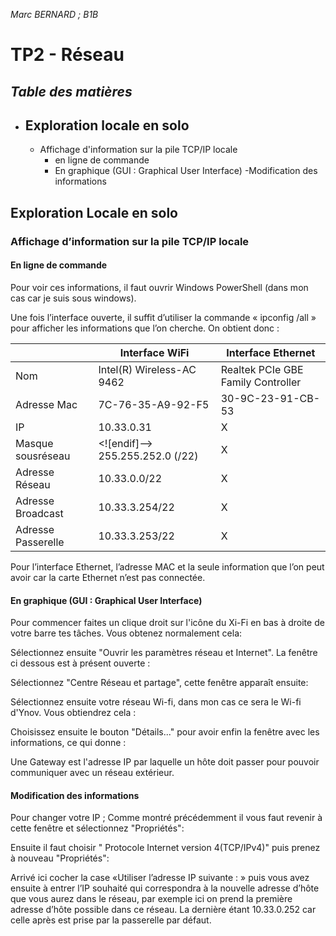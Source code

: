 *Marc BERNARD ; B1B*
#  **TP2** - Réseau 



***Table des matières***	
 - 
 - Exploration locale en solo
	 - 
	 - Affichage d'information sur la pile TCP/IP locale
		 - en ligne de commande
		 - En graphique (GUI : Graphical User Interface)
	-Modification des informations 

## Exploration Locale en solo

### Affichage d’information sur la pile TCP/IP locale

#### En ligne de commande

Pour voir ces informations, il faut ouvrir Windows PowerShell (dans mon cas car je suis sous windows).

Une fois l’interface ouverte, il suffit d’utiliser la commande « ipconfig /all » pour afficher les informations que l’on cherche. On obtient donc :

| | Interface WiFi | Interface Ethernet | 
|--|--|--| 
| Nom |Intel(R) Wireless-AC 9462 | Realtek PCIe GBE Family Controller |
| Adresse Mac | 7C-76-35-A9-92-F5 | 30-9C-23-91-CB-53 |
 IP | 10.33.0.31| X |
 Masque sousréseau | <![endif]--> 255.255.252.0 (/22) | X | 
 Adresse Réseau | 10.33.0.0/22 | X|
 Adresse Broadcast | 10.33.3.254/22 | X | 
 Adresse Passerelle | 10.33.3.253/22 | X

Pour l’interface Ethernet, l’adresse MAC et la seule information que l’on peut avoir car la carte Ethernet n’est pas connectée.

#### En graphique (GUI : Graphical User Interface)
Pour commencer faites un clique droit sur l'icône du Xi-Fi en bas à droite de votre barre tes tâches.
Vous obtenez normalement cela:



Sélectionnez ensuite "Ouvrir les paramètres réseau et Internet".
La fenêtre ci dessous est à présent ouverte :


Sélectionnez "Centre Réseau et partage", cette fenêtre apparaît ensuite:


Sélectionnez ensuite votre réseau Wi-fi, dans mon cas ce sera le Wi-fi d'Ynov.
Vous obtiendrez cela :

Choisissez ensuite le bouton "Détails..." pour avoir enfin la fenêtre avec les informations, ce qui donne :

Une Gateway est l'adresse IP par laquelle un hôte doit passer pour pouvoir communiquer avec un réseau extérieur.

#### Modification des informations

Pour changer votre IP ;
Comme montré précédemment il vous faut revenir à cette fenêtre et sélectionnez "Propriétés":


Ensuite il faut choisir " Protocole Internet version 4(TCP/IPv4)" puis prenez à nouveau "Propriétés":





Arrivé ici cocher la case «Utiliser l’adresse IP suivante : » puis vous avez ensuite à entrer l’IP souhaité qui correspondra à la nouvelle adresse d’hôte que vous aurez dans le réseau, par exemple ici on prend la première adresse d’hôte possible dans ce réseau. La dernière étant 10.33.0.252 car celle après est prise par la passerelle par défaut.

   
<!--stackedit_data:
eyJoaXN0b3J5IjpbLTEzOTMzNjM3ODEsLTE1Njk4MjEzNDQsNj
A1OTU0NjIyLDk0NDkxMzA4MV19
-->